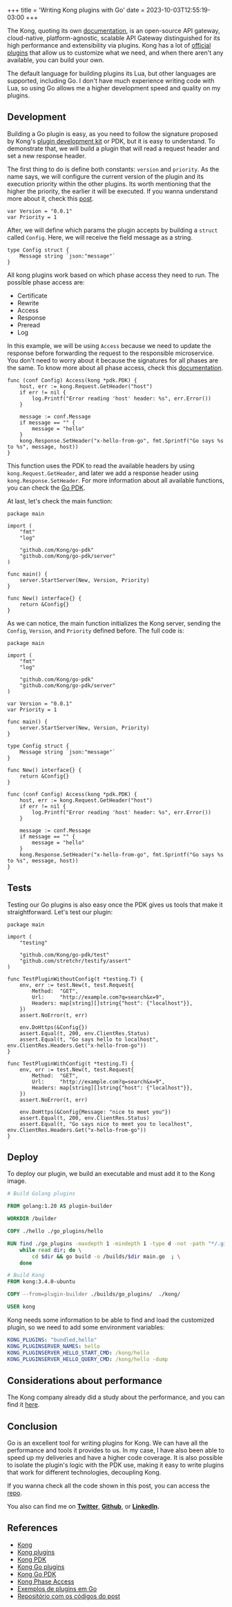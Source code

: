 +++
title = 'Writing Kong plugins with Go'
date = 2023-10-03T12:55:19-03:00
+++

The Kong, quoting its own [documentation](https://github.com/Kong/kong), is an open-source API gateway, cloud-native, platform-agnostic, scalable API Gateway distinguished for its high performance and extensibility via plugins. Kong has a lot of [official plugins](https://docs.konghq.com/konnect/reference/plugins/) that allow us to customize what we need, and when there aren't any available, you can build your own.

The default language for building plugins its Lua, but other languages are supported, including Go. I don't have much experience writing code with Lua, so using Go allows me a higher development speed and quality on my plugins.

## Development

Building a Go plugin is easy, as you need to follow the signature proposed by Kong's [plugin development kit](https://docs.konghq.com/gateway/latest/plugin-development/) or PDK, but it is easy to understand. To demonstrate that, we will build a plugin that will read a request header and set a new response header.

The first thing to do is define both constants: `version` and `priority`. As the name says, we will configure the current version of the plugin and its execution priority within the other plugins. Its worth mentioning that the higher the priority, the earlier it will be executed. If you wanna understand more about it, check this [post](https://docs.konghq.com/konnect/reference/plugins/).

```golang
var Version = "0.0.1"
var Priority = 1
```

After, we will define which params the plugin accepts by building a `struct` called `Config`. Here, we will receive the field message as a string.

```golang
type Config struct {
	Message string `json:"message"`
}
```

All kong plugins work based on which phase access they need to run. The possible phase access are:
- Certificate
- Rewrite
- Access
- Response
- Preread
- Log

In this example, we will be using `Access` because we need to update the response before forwarding the request to the responsible microservice. You don't need to worry about it because the signatures for all phases are the same. To know more about all phase access, check this [documentation](https://docs.konghq.com/gateway/latest/plugin-development/custom-logic/).

```golang
func (conf Config) Access(kong *pdk.PDK) {
	host, err := kong.Request.GetHeader("host")
	if err != nil {
		log.Printf("Error reading 'host' header: %s", err.Error())
	}

	message := conf.Message
	if message == "" {
		message = "hello"
	}
	kong.Response.SetHeader("x-hello-from-go", fmt.Sprintf("Go says %s to %s", message, host))
}
```

This function uses the PDK to read the available headers by using `kong.Request.GetHeader`, and later we add a response header using `kong.Response.SetHeader`. For more information about all available functions, you can check the [Go PDK](https://pkg.go.dev/github.com/Kong/go-pdk).

At last, let's check the main function:

```golang
package main

import (
	"fmt"
	"log"

	"github.com/Kong/go-pdk"
	"github.com/Kong/go-pdk/server"
)

func main() {
	server.StartServer(New, Version, Priority)
}

func New() interface{} {
	return &Config{}
}
```

As we can notice, the main function initializes the Kong server, sending the `Config`, `Version`, and `Priority` defined before. The full code is:

```golang
package main

import (
	"fmt"
	"log"

	"github.com/Kong/go-pdk"
	"github.com/Kong/go-pdk/server"
)

var Version = "0.0.1"
var Priority = 1

func main() {
	server.StartServer(New, Version, Priority)
}

type Config struct {
	Message string `json:"message"`
}

func New() interface{} {
	return &Config{}
}

func (conf Config) Access(kong *pdk.PDK) {
	host, err := kong.Request.GetHeader("host")
	if err != nil {
		log.Printf("Error reading 'host' header: %s", err.Error())
	}

	message := conf.Message
	if message == "" {
		message = "hello"
	}
	kong.Response.SetHeader("x-hello-from-go", fmt.Sprintf("Go says %s to %s", message, host))
}
```

## Tests

Testing our Go plugins is also easy once the PDK gives us tools that make it straightforward. Let's test our plugin:

```golang
package main

import (
	"testing"

	"github.com/Kong/go-pdk/test"
	"github.com/stretchr/testify/assert"
)

func TestPluginWithoutConfig(t *testing.T) {
	env, err := test.New(t, test.Request{
		Method:  "GET",
		Url:     "http://example.com?q=search&x=9",
		Headers: map[string][]string{"host": {"localhost"}},
	})
	assert.NoError(t, err)

	env.DoHttps(&Config{})
	assert.Equal(t, 200, env.ClientRes.Status)
	assert.Equal(t, "Go says hello to localhost", env.ClientRes.Headers.Get("x-hello-from-go"))
}

func TestPluginWithConfig(t *testing.T) {
	env, err := test.New(t, test.Request{
		Method:  "GET",
		Url:     "http://example.com?q=search&x=9",
		Headers: map[string][]string{"host": {"localhost"}},
	})
	assert.NoError(t, err)

	env.DoHttps(&Config{Message: "nice to meet you"})
	assert.Equal(t, 200, env.ClientRes.Status)
	assert.Equal(t, "Go says nice to meet you to localhost", env.ClientRes.Headers.Get("x-hello-from-go"))
}
```

## Deploy

To deploy our plugin, we build an executable and must add it to the Kong image.

```Dockerfile
# Build Golang plugins

FROM golang:1.20 AS plugin-builder

WORKDIR /builder

COPY ./hello ./go_plugins/hello

RUN find ./go_plugins -maxdepth 1 -mindepth 1 -type d -not -path "*/.git*" | \
    while read dir; do \
        cd $dir && go build -o /builds/$dir main.go  ; \
    done

# Build Kong
FROM kong:3.4.0-ubuntu

COPY --from=plugin-builder ./builds/go_plugins/  ./kong/

USER kong
```

Kong needs some information to be able to find and load the customized plugin, so we need to add some environment variables:

```yaml
KONG_PLUGINS: "bundled,hello"
KONG_PLUGINSERVER_NAMES: hello
KONG_PLUGINSERVER_HELLO_START_CMD: /kong/hello
KONG_PLUGINSERVER_HELLO_QUERY_CMD: /kong/hello -dump
```

## Considerations about performance

The Kong company already did a study about the performance, and you can find it [here](https://docs.konghq.com/gateway/latest/plugin-development/pluginserver/performance/).

## Conclusion

Go is an excellent tool for writing plugins for Kong. We can have all the performance and tools it provides to us. In my case, I have also been able to speed up my deliveries and have a higher code coverage. It is also possible to isolate the plugin's logic with the PDK use, making it easy to write plugins that work for different technologies, decoupling Kong.

If you wanna check all the code shown in this post, you can access the [repo](https://github.com/mfbmina/poc-goplugin-kong).

You also can find me on **[Twitter](https://twitter.com/mfbmina)**, **[Github](https://github.com/mfbmina)**, or **[LinkedIn](https://www.linkedin.com/in/mfbmina/).**

## References

- [Kong](https://github.com/Kong/kong)
- [Kong plugins](https://docs.konghq.com/gateway/latest/kong-plugins/queue/reference/)
- [Kong PDK](https://docs.konghq.com/gateway/latest/plugin-development/)
- [Kong Go plugins](https://docs.konghq.com/gateway/latest/plugin-development/pluginserver/go/)
- [Kong Go PDK](https://pkg.go.dev/github.com/Kong/go-pdk)
- [Kong Phase Access](https://docs.konghq.com/gateway/latest/plugin-development/custom-logic/)
- [Exemplos de plugins em Go](https://github.com/Kong/go-plugins)
- [Repositório com os códigos do post](https://github.com/mfbmina/poc-goplugin-kong)
